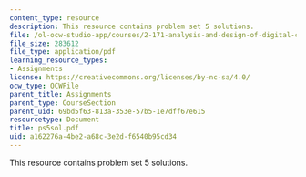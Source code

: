 ```yaml
---
content_type: resource
description: This resource contains problem set 5 solutions.
file: /ol-ocw-studio-app/courses/2-171-analysis-and-design-of-digital-control-systems-fall-2006/a162276a4be2a68c3e2df6540b95cd34_ps5sol.pdf
file_size: 283612
file_type: application/pdf
learning_resource_types:
- Assignments
license: https://creativecommons.org/licenses/by-nc-sa/4.0/
ocw_type: OCWFile
parent_title: Assignments
parent_type: CourseSection
parent_uid: 69bd5f63-813a-353e-57b5-1e7dff67e615
resourcetype: Document
title: ps5sol.pdf
uid: a162276a-4be2-a68c-3e2d-f6540b95cd34
---
```

This resource contains problem set 5 solutions.
